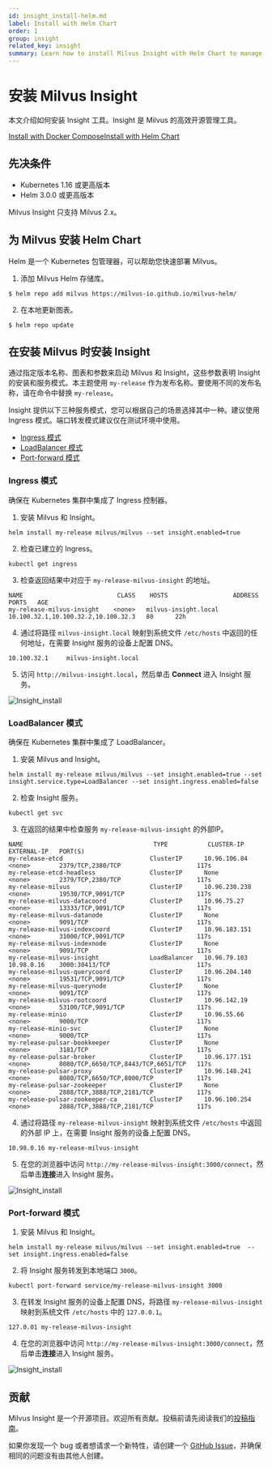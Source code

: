 ```yaml
---
id: insight_install-helm.md
label: Install with Helm Chart
order: 1
group: insight
related_key: insight
summary: Learn how to install Milvus Insight with Helm Chart to manage your Milvus service.
---
```


# 安装 Milvus Insight


本文介绍如何安装 Insight 工具。Insight 是 Milvus 的高效开源管理工具。

<div class="tab-wrapper"><a href="insight_install-docker.md" class=''>Install with Docker Compose</a><a href="insight_install-helm.md" class='active '>Install with Helm Chart</a></div>

## 先决条件
- Kubernetes 1.16 或更高版本
- Helm 3.0.0 或更高版本

<div class="alert note">
Milvus Insight 只支持 Milvus 2.x。
</div>

## 为 Milvus 安装 Helm Chart
Helm 是一个 Kubernetes 包管理器，可以帮助您快速部署 Milvus。

1. 添加 Milvus Helm 存储库。
```
$ helm repo add milvus https://milvus-io.github.io/milvus-helm/
```

2. 在本地更新图表。

```
$ helm repo update
```

## 在安装 Milvus 时安装 Insight

通过指定版本名称、图表和参数来启动 Milvus 和 Insight，这些参数表明 Insight 的安装和服务模式。本主题使用 `my-release` 作为发布名称。要使用不同的发布名称，请在命令中替换 `my-release`。

Insight 提供以下三种服务模式，您可以根据自己的场景选择其中一种。建议使用 Ingress 模式。端口转发模式建议仅在测试环境中使用。

- [Ingress 模式](#Ingress-mode)
- [LoadBalancer 模式](#LoadBalancer-mode)
- [Port-forward 模式](#Port-forward-mode)

### Ingress 模式


确保在 Kubernetes 集群中集成了 Ingress 控制器。

1. 安装 Milvus 和 Insight。

```
helm install my-release milvus/milvus --set insight.enabled=true
```

2. 检查已建立的 Ingress。

```
kubectl get ingress
```

3. 检查返回结果中对应于 `my-release-milvus-insight` 的地址。

```
NAME                          CLASS    HOSTS                  ADDRESS                               PORTS   AGE
my-release-milvus-insight    <none>   milvus-insight.local   10.100.32.1,10.100.32.2,10.100.32.3   80      22h
```

4. 通过将路径 `milvus-insight.local` 映射到系统文件 `/etc/hosts` 中返回的任何地址，在需要 Insight 服务的设备上配置 DNS。

```
10.100.32.1     milvus-insight.local
```

5. 访问 `http://milvus-insight.local`，然后单击 **Connect** 进入 Insight 服务。

![Insight_install](../../../../assets/insight_install.png)

### LoadBalancer 模式

确保在 Kubernetes 集群中集成了 LoadBalancer。

1. 安装 Milvus and Insight。

```
helm install my-release milvus/milvus --set insight.enabled=true --set insight.service.type=LoadBalancer --set insight.ingress.enabled=false
```

2. 检查 Insight 服务。

```
kubectl get svc
```


3. 在返回的结果中检查服务 `my-release-milvus-insight` 的外部IP。

```
NAME                                    TYPE           CLUSTER-IP      EXTERNAL-IP   PORT(S)
my-release-etcd                        ClusterIP      10.96.106.84    <none>        2379/TCP,2380/TCP                     117s
my-release-etcd-headless               ClusterIP      None            <none>        2379/TCP,2380/TCP                     117s
my-release-milvus                      ClusterIP      10.96.230.238   <none>        19530/TCP,9091/TCP                    117s
my-release-milvus-datacoord            ClusterIP      10.96.75.27     <none>        13333/TCP,9091/TCP                    117s
my-release-milvus-datanode             ClusterIP      None            <none>        9091/TCP                              117s
my-release-milvus-indexcoord           ClusterIP      10.96.183.151   <none>        31000/TCP,9091/TCP                    117s
my-release-milvus-indexnode            ClusterIP      None            <none>        9091/TCP                              117s
my-release-milvus-insight              LoadBalancer   10.96.79.103    10.98.0.16    3000:30413/TCP                        117s
my-release-milvus-querycoord           ClusterIP      10.96.204.140   <none>        19531/TCP,9091/TCP                    117s
my-release-milvus-querynode            ClusterIP      None            <none>        9091/TCP                              117s
my-release-milvus-rootcoord            ClusterIP      10.96.142.19    <none>        53100/TCP,9091/TCP                    117s
my-release-minio                       ClusterIP      10.96.55.66     <none>        9000/TCP                              117s
my-release-minio-svc                   ClusterIP      None            <none>        9000/TCP                              117s
my-release-pulsar-bookkeeper           ClusterIP      None            <none>        3181/TCP                              117s
my-release-pulsar-broker               ClusterIP      10.96.177.151   <none>        8080/TCP,6650/TCP,8443/TCP,6651/TCP   117s
my-release-pulsar-proxy                ClusterIP      10.96.148.241   <none>        8080/TCP,6650/TCP,8000/TCP            117s
my-release-pulsar-zookeeper            ClusterIP      None            <none>        2888/TCP,3888/TCP,2181/TCP            117s
my-release-pulsar-zookeeper-ca         ClusterIP      10.96.100.254   <none>        2888/TCP,3888/TCP,2181/TCP            117s
```

   
4. 通过将路径 `my-release-milvus-insight` 映射到系统文件 `/etc/hosts` 中返回的外部 IP 上，在需要 Insight 服务的设备上配置 DNS。

```
10.98.0.16 my-release-milvus-insight
```

5. 在您的浏览器中访问 `http://my-release-milvus-insight:3000/connect`，然后单击**连接**进入 Insight 服务。

![Insight_install](../../../../assets/insight_install.png)

### Port-forward 模式

1. 安装 Milvus 和 Insight。
```
helm install my-release milvus/milvus --set insight.enabled=true  --set insight.ingress.enabled=false
```

2. 将 Insight 服务转发到本地端口 `3000`。

```
kubectl port-forward service/my-release-milvus-insight 3000
```

3. 在转发 Insight 服务的设备上配置 DNS，将路径 `my-release-milvus-insight` 映射到系统文件 `/etc/hosts` 中的 `127.0.0.1`。

```
127.0.01 my-release-milvus-insight
```

4. 在您的浏览器中访问 `http://my-release-milvus-insight:3000/connect`，然后单击**连接**进入 Insight 服务。

![Insight_install](../../../../assets/insight_install.png)

## 贡献
Milvus Insight 是一个开源项目。欢迎所有贡献。投稿前请先阅读我们的[投稿指南](https://github.com/milvus-io/milvus-insight#-building-and-running-milvus-insight-andor-contributing-code)。

如果你发现一个 bug 或者想请求一个新特性，请创建一个 [GitHub Issue](https://github.com/milvus-io/milvus-insight/issues/new/choose)，并确保相同的问题没有由其他人创建。